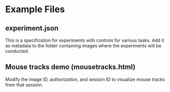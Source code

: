 # Example Files

## experiment.json

This is a specification for experiments with controls for various tasks.  Add it as metadata to the folder containing images where the experiments will be conducted.

## Mouse tracks demo (mousetracks.html)

Modify the image ID, authorization, and session ID to visualize mouse tracks from that session.
